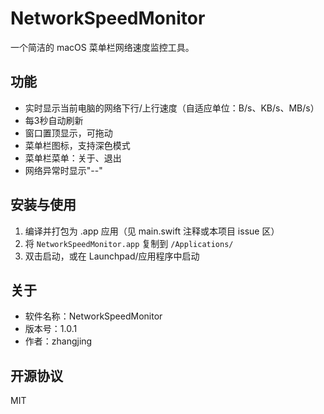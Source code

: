 # NetworkSpeedMonitor

一个简洁的 macOS 菜单栏网络速度监控工具。

## 功能
- 实时显示当前电脑的网络下行/上行速度（自适应单位：B/s、KB/s、MB/s）
- 每3秒自动刷新
- 窗口置顶显示，可拖动
- 菜单栏图标，支持深色模式
- 菜单栏菜单：关于、退出
- 网络异常时显示"--"

## 安装与使用
1. 编译并打包为 .app 应用（见 main.swift 注释或本项目 issue 区）
2. 将 `NetworkSpeedMonitor.app` 复制到 `/Applications/`
3. 双击启动，或在 Launchpad/应用程序中启动

## 关于
- 软件名称：NetworkSpeedMonitor
- 版本号：1.0.1
- 作者：zhangjing

## 开源协议
MIT 